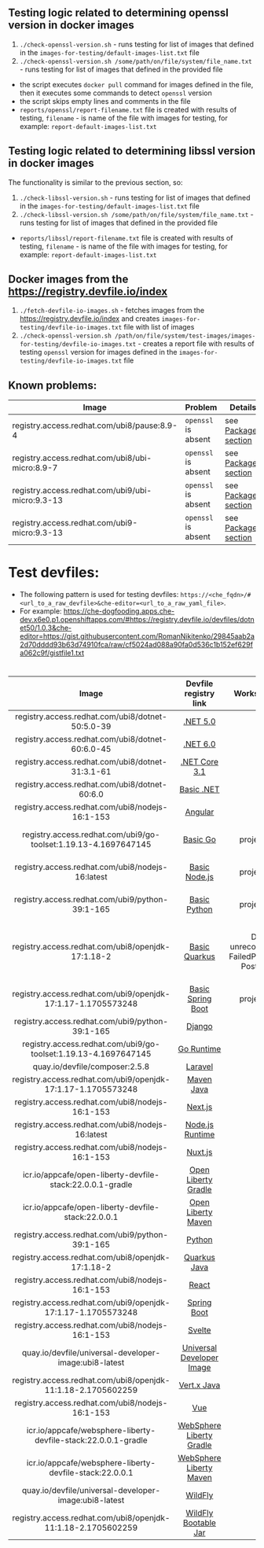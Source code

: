 ## Testing logic related to determining openssl version in docker images

1. `./check-openssl-version.sh` - runs testing for list of images that defined in the `images-for-testing/default-images-list.txt` file 
2. `./check-openssl-version.sh /some/path/on/file/system/file_name.txt` - runs testing for list of images that defined in the provided file 

- the script executes `docker pull` command for images defined in the file, then it executes some commands to detect `openssl` version 
- the script skips empty lines and comments in the file 
- `reports/openssl/report-filename.txt` file is created with results of testing, `filename` - is name of the file with images for testing, for example: `report-default-images-list.txt`

## Testing logic related to determining libssl version in docker images
The functionality is similar to the previous section, so:
1. `./check-libssl-version.sh` - runs testing for list of images that defined in the `images-for-testing/default-images-list.txt` file 
2. `./check-libssl-version.sh /some/path/on/file/system/file_name.txt` - runs testing for list of images that defined in the provided file 
- `reports/libssl/report-filename.txt` file is created with results of testing, `filename` - is name of the file with images for testing, for example: `report-default-images-list.txt`

## Docker images from the https://registry.devfile.io/index

1. `./fetch-devfile-io-images.sh` - fetches images from the https://registry.devfile.io/index and creates `images-for-testing/devfile-io-images.txt` file with list of images
2. `./check-openssl-version.sh /path/on/file/system/test-images/images-for-testing/devfile-io-images.txt` - creates a report file with results of testing `openssl` version for images defined in the `images-for-testing/devfile-io-images.txt` file 

## Known problems:

| Image | Problem | Details |
|-------------|-------------|-------------|
| registry.access.redhat.com/ubi8/pause:8.9-4 | `openssl` is absent     | see [Packages section](https://catalog.redhat.com/software/containers/ubi8/pause/5f781a58055542887b1a874c?architecture=amd64&image=65cba352685c2cc95d5a0bf9&container-tabs=packages)     |
| registry.access.redhat.com/ubi8/ubi-micro:8.9-7 | `openssl` is absent     | see [Packages section](https://catalog.redhat.com/software/containers/ubi8/ubi-micro/5ff3f50a831939b08d1b832a?architecture=amd64&image=65cba18ea05d0c4248609faf&container-tabs=packages)     |
| registry.access.redhat.com/ubi9/ubi-micro:9.3-13 | `openssl` is absent     | see [Packages section](https://catalog.redhat.com/software/containers/ubi9/ubi-micro/615bdf943f6014fa45ae1b58?architecture=amd64&image=65a8f97db7e4bede96526c22&container-tabs=packages)     |
| registry.access.redhat.com/ubi9-micro:9.3-13 | `openssl` is absent     | see [Packages section](https://catalog.redhat.com/software/containers/ubi9-micro/61832b36dd607bfc82e66399?architecture=amd64&image=65a8f97db7e4bede96526c22&container-tabs=packages)     |

# Test devfiles:
- The following pattern is used for testing devfiles:
`https://<che_fqdn>/#<url_to_a_raw_devfile>&che-editor=<url_to_a_raw_yaml_file>`. 
- For example: https://che-dogfooding.apps.che-dev.x6e0.p1.openshiftapps.com/#https://registry.devfile.io/devfiles/dotnet50/1.0.3&che-editor=https://gist.githubusercontent.com/RomanNikitenko/29845aab2a2d70dddd93b63d74910fca/raw/cf5024ad088a90fa0d536c1b152ef629fa062c9f/gistfile1.txt

#
| Image | Devfile registry link | Workspace starts | Link to start a workspace |
| :-------------: | :-------------: | :-------------: | :-------------: |
| registry.access.redhat.com/ubi8/dotnet-50:5.0-39 | [.NET 5.0](https://registry.devfile.io/viewer/devfiles/community/dotnet50) | + | [click here](https://che-dogfooding.apps.che-dev.x6e0.p1.openshiftapps.com/#https://registry.devfile.io/devfiles/dotnet50/1.0.3&che-editor=https://gist.githubusercontent.com/RomanNikitenko/29845aab2a2d70dddd93b63d74910fca/raw/cf5024ad088a90fa0d536c1b152ef629fa062c9f/gistfile1.txt) |
| registry.access.redhat.com/ubi8/dotnet-60:6.0-45 | [.NET 6.0](https://registry.devfile.io/viewer/devfiles/community/dotnet60) | + | [click here](https://che-dogfooding.apps.che-dev.x6e0.p1.openshiftapps.com/#https://registry.devfile.io/devfiles/dotnet60/1.0.2&che-editor=https://gist.githubusercontent.com/RomanNikitenko/29845aab2a2d70dddd93b63d74910fca/raw/cf5024ad088a90fa0d536c1b152ef629fa062c9f/gistfile1.txt) |
| registry.access.redhat.com/ubi8/dotnet-31:3.1-61 | [.NET Core 3.1](https://registry.devfile.io/viewer/devfiles/community/dotnetcore31) | + | [click here](https://che-dogfooding.apps.che-dev.x6e0.p1.openshiftapps.com/#https://registry.devfile.io/devfiles/dotnetcore31/1.0.3&che-editor=https://gist.githubusercontent.com/RomanNikitenko/29845aab2a2d70dddd93b63d74910fca/raw/cf5024ad088a90fa0d536c1b152ef629fa062c9f/gistfile1.txt) |
| registry.access.redhat.com/ubi8/dotnet-60:6.0 | [Basic .NET](https://registry.devfile.io/viewer/devfiles/community/dotnet-basic) | + | [click here](https://che-dogfooding.apps.che-dev.x6e0.p1.openshiftapps.com/#https://registry.devfile.io/devfiles/dotnet-basic&che-editor=https://gist.githubusercontent.com/RomanNikitenko/29845aab2a2d70dddd93b63d74910fca/raw/cf5024ad088a90fa0d536c1b152ef629fa062c9f/gistfile1.txt) |
| registry.access.redhat.com/ubi8/nodejs-16:1-153 | [Angular](https://registry.devfile.io/viewer/devfiles/community/nodejs-angular) | + | [click here](https://che-dogfooding.apps.che-dev.x6e0.p1.openshiftapps.com/#https://registry.devfile.io/devfiles/nodejs-angular/2.0.2&che-editor=https://gist.githubusercontent.com/RomanNikitenko/29845aab2a2d70dddd93b63d74910fca/raw/cf5024ad088a90fa0d536c1b152ef629fa062c9f/gistfile1.txt) |
| registry.access.redhat.com/ubi9/go-toolset:1.19.13-4.1697647145 | [Basic Go](https://registry.devfile.io/viewer/devfiles/community/go-basic) | + <br /> project was not cloned | [click here](https://che-dogfooding.apps.che-dev.x6e0.p1.openshiftapps.com/#https://registry.devfile.io/devfiles/go-basic&che-editor=https://gist.githubusercontent.com/RomanNikitenko/29845aab2a2d70dddd93b63d74910fca/raw/cf5024ad088a90fa0d536c1b152ef629fa062c9f/gistfile1.txt) |
| registry.access.redhat.com/ubi8/nodejs-16:latest | [Basic Node.js](https://registry.devfile.io/viewer/devfiles/community/nodejs-basic) | + <br /> project was not cloned | [click here](https://che-dogfooding.apps.che-dev.x6e0.p1.openshiftapps.com/#https://registry.devfile.io/devfiles/nodejs-basic&che-editor=https://gist.githubusercontent.com/RomanNikitenko/29845aab2a2d70dddd93b63d74910fca/raw/cf5024ad088a90fa0d536c1b152ef629fa062c9f/gistfile1.txt) |
| registry.access.redhat.com/ubi9/python-39:1-165 | [Basic Python](https://registry.devfile.io/viewer/devfiles/community/python-basic) | + <br /> project was not cloned | [click here](https://che-dogfooding.apps.che-dev.x6e0.p1.openshiftapps.com/#https://registry.devfile.io/devfiles/python-basic&che-editor=https://gist.githubusercontent.com/RomanNikitenko/29845aab2a2d70dddd93b63d74910fca/raw/cf5024ad088a90fa0d536c1b152ef629fa062c9f/gistfile1.txt) |
| registry.access.redhat.com/ubi8/openjdk-17:1.18-2 | [Basic Quarkus](https://registry.devfile.io/viewer/devfiles/community/code-with-quarkus) | - <br /> Detected unrecoverable event FailedPostStartHook: PostStartHook failed. | [click here](https://che-dogfooding.apps.che-dev.x6e0.p1.openshiftapps.com/#https://registry.devfile.io/devfiles/code-with-quarkus&che-editor=https://gist.githubusercontent.com/RomanNikitenko/29845aab2a2d70dddd93b63d74910fca/raw/cf5024ad088a90fa0d536c1b152ef629fa062c9f/gistfile1.txt) |
| registry.access.redhat.com/ubi9/openjdk-17:1.17-1.1705573248 | [Basic Spring Boot](https://registry.devfile.io/viewer/devfiles/community/java-springboot-basic) | + <br /> project was not cloned | [click here](https://che-dogfooding.apps.che-dev.x6e0.p1.openshiftapps.com/#https://registry.devfile.io/devfiles/java-springboot-basic&che-editor=https://gist.githubusercontent.com/RomanNikitenko/29845aab2a2d70dddd93b63d74910fca/raw/cf5024ad088a90fa0d536c1b152ef629fa062c9f/gistfile1.txt) |
| registry.access.redhat.com/ubi9/python-39:1-165 | [Django](https://registry.devfile.io/viewer/devfiles/community/python-django) | + | [click here](https://che-dogfooding.apps.che-dev.x6e0.p1.openshiftapps.com/#https://registry.devfile.io/devfiles/python-django/2.1.0&che-editor=https://gist.githubusercontent.com/RomanNikitenko/29845aab2a2d70dddd93b63d74910fca/raw/cf5024ad088a90fa0d536c1b152ef629fa062c9f/gistfile1.txt) |
| registry.access.redhat.com/ubi9/go-toolset:1.19.13-4.1697647145 | [Go Runtime](https://registry.devfile.io/viewer/devfiles/community/go) | + | [click here](https://che-dogfooding.apps.che-dev.x6e0.p1.openshiftapps.com/#https://registry.devfile.io/devfiles/go/1.2.0&che-editor=https://gist.githubusercontent.com/RomanNikitenko/29845aab2a2d70dddd93b63d74910fca/raw/cf5024ad088a90fa0d536c1b152ef629fa062c9f/gistfile1.txt) |
| quay.io/devfile/composer:2.5.8 | [Laravel](https://registry.devfile.io/viewer/devfiles/community/php-laravel) | + | [click here](https://che-dogfooding.apps.che-dev.x6e0.p1.openshiftapps.com/#https://registry.devfile.io/devfiles/php-laravel/1.0.1&che-editor=https://gist.githubusercontent.com/RomanNikitenko/29845aab2a2d70dddd93b63d74910fca/raw/cf5024ad088a90fa0d536c1b152ef629fa062c9f/gistfile1.txt) |
| registry.access.redhat.com/ubi9/openjdk-17:1.17-1.1705573248 | [Maven Java](https://registry.devfile.io/viewer/devfiles/community/java-maven) | + | [click here](https://che-dogfooding.apps.che-dev.x6e0.p1.openshiftapps.com/#https://registry.devfile.io/devfiles/java-maven/1.3.0&che-editor=https://gist.githubusercontent.com/RomanNikitenko/29845aab2a2d70dddd93b63d74910fca/raw/cf5024ad088a90fa0d536c1b152ef629fa062c9f/gistfile1.txt) |
| registry.access.redhat.com/ubi8/nodejs-16:1-153 | [Next.js](https://registry.devfile.io/viewer/devfiles/community/nodejs-nextjs) | + | [click here](https://che-dogfooding.apps.che-dev.x6e0.p1.openshiftapps.com/#https://registry.devfile.io/devfiles/nodejs-nextjs/1.0.3&che-editor=https://gist.githubusercontent.com/RomanNikitenko/29845aab2a2d70dddd93b63d74910fca/raw/cf5024ad088a90fa0d536c1b152ef629fa062c9f/gistfile1.txt) |
| registry.access.redhat.com/ubi8/nodejs-16:latest | [Node.js Runtime](https://registry.devfile.io/viewer/devfiles/community/nodejs) | + | [click here](https://che-dogfooding.apps.che-dev.x6e0.p1.openshiftapps.com/#https://registry.devfile.io/devfiles/nodejs/2.1.1&che-editor=https://gist.githubusercontent.com/RomanNikitenko/29845aab2a2d70dddd93b63d74910fca/raw/cf5024ad088a90fa0d536c1b152ef629fa062c9f/gistfile1.txt) |
| registry.access.redhat.com/ubi8/nodejs-16:1-153 | [Nuxt.js](https://registry.devfile.io/viewer/devfiles/community/nodejs-nuxtjs) | + | [click here](https://che-dogfooding.apps.che-dev.x6e0.p1.openshiftapps.com/#https://registry.devfile.io/devfiles/nodejs-nuxtjs/1.0.3&che-editor=https://gist.githubusercontent.com/RomanNikitenko/29845aab2a2d70dddd93b63d74910fca/raw/cf5024ad088a90fa0d536c1b152ef629fa062c9f/gistfile1.txt) |
| icr.io/appcafe/open-liberty-devfile-stack:22.0.0.1-gradle | [Open Liberty Gradle](https://registry.devfile.io/viewer/devfiles/community/java-openliberty-gradle) | + | [click here](https://che-dogfooding.apps.che-dev.x6e0.p1.openshiftapps.com/#https://registry.devfile.io/devfiles/java-openliberty-gradle/0.4.0&che-editor=https://gist.githubusercontent.com/RomanNikitenko/29845aab2a2d70dddd93b63d74910fca/raw/cf5024ad088a90fa0d536c1b152ef629fa062c9f/gistfile1.txt) |
| icr.io/appcafe/open-liberty-devfile-stack:22.0.0.1 | [Open Liberty Maven](https://registry.devfile.io/viewer/devfiles/community/java-openliberty) | + | [click here](https://che-dogfooding.apps.che-dev.x6e0.p1.openshiftapps.com/#https://registry.devfile.io/devfiles/java-openliberty/0.9.0&che-editor=https://gist.githubusercontent.com/RomanNikitenko/29845aab2a2d70dddd93b63d74910fca/raw/cf5024ad088a90fa0d536c1b152ef629fa062c9f/gistfile1.txt) |
| registry.access.redhat.com/ubi9/python-39:1-165 | [Python](https://registry.devfile.io/viewer/devfiles/community/python) | + | [click here](https://che-dogfooding.apps.che-dev.x6e0.p1.openshiftapps.com/#https://registry.devfile.io/devfiles/python/2.1.0&che-editor=https://gist.githubusercontent.com/RomanNikitenko/29845aab2a2d70dddd93b63d74910fca/raw/cf5024ad088a90fa0d536c1b152ef629fa062c9f/gistfile1.txt) |
| registry.access.redhat.com/ubi8/openjdk-17:1.18-2 | [Quarkus Java](https://registry.devfile.io/viewer/devfiles/community/java-quarkus) | + | [click here](https://che-dogfooding.apps.che-dev.x6e0.p1.openshiftapps.com/#https://registry.devfile.io/devfiles/java-quarkus/1.3.0&che-editor=https://gist.githubusercontent.com/RomanNikitenko/29845aab2a2d70dddd93b63d74910fca/raw/cf5024ad088a90fa0d536c1b152ef629fa062c9f/gistfile1.txt) |
| registry.access.redhat.com/ubi8/nodejs-16:1-153 | [React](https://registry.devfile.io/viewer/devfiles/community/nodejs-react) | + | [click here](https://che-dogfooding.apps.che-dev.x6e0.p1.openshiftapps.com/#https://registry.devfile.io/devfiles/nodejs-react/2.0.2&che-editor=https://gist.githubusercontent.com/RomanNikitenko/29845aab2a2d70dddd93b63d74910fca/raw/cf5024ad088a90fa0d536c1b152ef629fa062c9f/gistfile1.txt) |
| registry.access.redhat.com/ubi9/openjdk-17:1.17-1.1705573248 | [Spring Boot](https://registry.devfile.io/viewer/devfiles/community/java-springboot) | + | [click here](https://che-dogfooding.apps.che-dev.x6e0.p1.openshiftapps.com/#https://registry.devfile.io/devfiles/java-springboot/1.3.0&che-editor=https://gist.githubusercontent.com/RomanNikitenko/29845aab2a2d70dddd93b63d74910fca/raw/cf5024ad088a90fa0d536c1b152ef629fa062c9f/gistfile1.txt) |
| registry.access.redhat.com/ubi8/nodejs-16:1-153 | [Svelte](https://registry.devfile.io/viewer/devfiles/community/nodejs-svelte) | + | [click here](https://che-dogfooding.apps.che-dev.x6e0.p1.openshiftapps.com/#https://registry.devfile.io/devfiles/nodejs-svelte/1.0.3&che-editor=https://gist.githubusercontent.com/RomanNikitenko/29845aab2a2d70dddd93b63d74910fca/raw/cf5024ad088a90fa0d536c1b152ef629fa062c9f/gistfile1.txt) |
| quay.io/devfile/universal-developer-image:ubi8-latest | [Universal Developer Image](https://registry.devfile.io/viewer/devfiles/community/udi) | + | [click here](https://che-dogfooding.apps.che-dev.x6e0.p1.openshiftapps.com/#https://registry.devfile.io/devfiles/udi/1.0.0&che-editor=https://gist.githubusercontent.com/RomanNikitenko/29845aab2a2d70dddd93b63d74910fca/raw/cf5024ad088a90fa0d536c1b152ef629fa062c9f/gistfile1.txt) |
| registry.access.redhat.com/ubi8/openjdk-11:1.18-2.1705602259 | [Vert.x Java](https://registry.devfile.io/viewer/devfiles/community/java-vertx) | + | [click here](https://che-dogfooding.apps.che-dev.x6e0.p1.openshiftapps.com/#https://registry.devfile.io/devfiles/java-vertx/1.3.0&che-editor=https://gist.githubusercontent.com/RomanNikitenko/29845aab2a2d70dddd93b63d74910fca/raw/cf5024ad088a90fa0d536c1b152ef629fa062c9f/gistfile1.txt) |
| registry.access.redhat.com/ubi8/nodejs-16:1-153 | [Vue](https://registry.devfile.io/viewer/devfiles/community/nodejs-vue) | + | [click here](https://che-dogfooding.apps.che-dev.x6e0.p1.openshiftapps.com/#https://registry.devfile.io/devfiles/nodejs-vue/1.0.2&che-editor=https://gist.githubusercontent.com/RomanNikitenko/29845aab2a2d70dddd93b63d74910fca/raw/cf5024ad088a90fa0d536c1b152ef629fa062c9f/gistfile1.txt) |
| icr.io/appcafe/websphere-liberty-devfile-stack:22.0.0.1-gradle | [WebSphere Liberty Gradle](https://registry.devfile.io/viewer/devfiles/community/java-websphereliberty-gradle) | + | [click here](https://che-dogfooding.apps.che-dev.x6e0.p1.openshiftapps.com/#https://registry.devfile.io/devfiles/java-websphereliberty-gradle/0.4.0&che-editor=https://gist.githubusercontent.com/RomanNikitenko/29845aab2a2d70dddd93b63d74910fca/raw/cf5024ad088a90fa0d536c1b152ef629fa062c9f/gistfile1.txt) |
| icr.io/appcafe/websphere-liberty-devfile-stack:22.0.0.1 | [WebSphere Liberty Maven](https://registry.devfile.io/viewer/devfiles/community/java-websphereliberty) | + | [click here](https://che-dogfooding.apps.che-dev.x6e0.p1.openshiftapps.com/#https://registry.devfile.io/devfiles/java-websphereliberty/0.9.0&che-editor=https://gist.githubusercontent.com/RomanNikitenko/29845aab2a2d70dddd93b63d74910fca/raw/cf5024ad088a90fa0d536c1b152ef629fa062c9f/gistfile1.txt) |
| quay.io/devfile/universal-developer-image:ubi8-latest | [WildFly](https://registry.devfile.io/viewer/devfiles/community/java-wildfly) | + | [click here](https://che-dogfooding.apps.che-dev.x6e0.p1.openshiftapps.com/#https://registry.devfile.io/devfiles/java-wildfly/2.0.0&che-editor=https://gist.githubusercontent.com/RomanNikitenko/29845aab2a2d70dddd93b63d74910fca/raw/cf5024ad088a90fa0d536c1b152ef629fa062c9f/gistfile1.txt) |
| registry.access.redhat.com/ubi8/openjdk-11:1.18-2.1705602259 | [WildFly Bootable Jar](https://registry.devfile.io/viewer/devfiles/community/java-wildfly-bootable-jar) | + | [click here](https://che-dogfooding.apps.che-dev.x6e0.p1.openshiftapps.com/#https://registry.devfile.io/devfiles/java-wildfly-bootable-jar/1.2.0&che-editor=https://gist.githubusercontent.com/RomanNikitenko/29845aab2a2d70dddd93b63d74910fca/raw/cf5024ad088a90fa0d536c1b152ef629fa062c9f/gistfile1.txt) |

